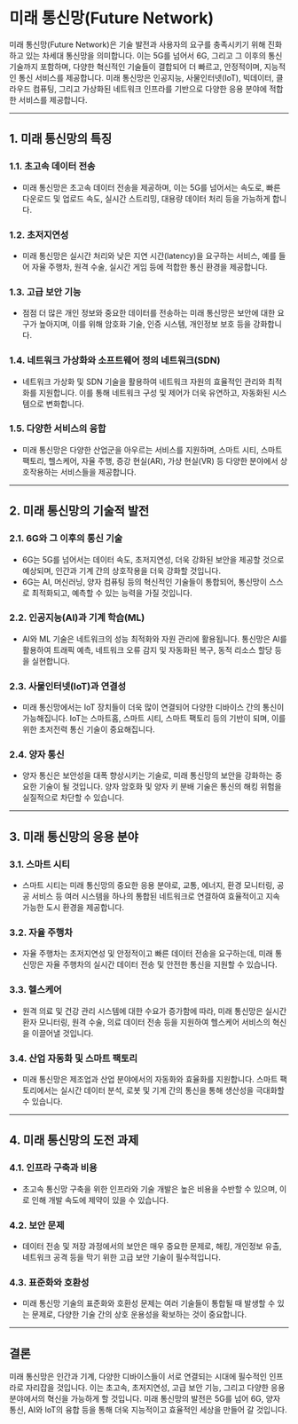 # 미래 통신망(Future Network)

미래 통신망(Future Network)은 기술 발전과 사용자의 요구를 충족시키기 위해 진화하고 있는 차세대 통신망을 의미합니다. 이는 5G를 넘어서 6G, 그리고 그 이후의 통신 기술까지 포함하며, 다양한 혁신적인 기술들이 결합되어 더 빠르고, 안정적이며, 지능적인 통신 서비스를 제공합니다. 미래 통신망은 인공지능, 사물인터넷(IoT), 빅데이터, 클라우드 컴퓨팅, 그리고 가상화된 네트워크 인프라를 기반으로 다양한 응용 분야에 적합한 서비스를 제공합니다.

---

## 1. **미래 통신망의 특징**

### 1.1. **초고속 데이터 전송**
- 미래 통신망은 초고속 데이터 전송을 제공하며, 이는 5G를 넘어서는 속도로, 빠른 다운로드 및 업로드 속도, 실시간 스트리밍, 대용량 데이터 처리 등을 가능하게 합니다.
  
### 1.2. **초저지연성**
- 미래 통신망은 실시간 처리와 낮은 지연 시간(latency)을 요구하는 서비스, 예를 들어 자율 주행차, 원격 수술, 실시간 게임 등에 적합한 통신 환경을 제공합니다.

### 1.3. **고급 보안 기능**
- 점점 더 많은 개인 정보와 중요한 데이터를 전송하는 미래 통신망은 보안에 대한 요구가 높아지며, 이를 위해 암호화 기술, 인증 시스템, 개인정보 보호 등을 강화합니다.

### 1.4. **네트워크 가상화와 소프트웨어 정의 네트워크(SDN)**
- 네트워크 가상화 및 SDN 기술을 활용하여 네트워크 자원의 효율적인 관리와 최적화를 지원합니다. 이를 통해 네트워크 구성 및 제어가 더욱 유연하고, 자동화된 시스템으로 변화합니다.

### 1.5. **다양한 서비스의 융합**
- 미래 통신망은 다양한 산업군을 아우르는 서비스를 지원하며, 스마트 시티, 스마트 팩토리, 헬스케어, 자율 주행, 증강 현실(AR), 가상 현실(VR) 등 다양한 분야에서 상호작용하는 서비스들을 제공합니다.

---

## 2. **미래 통신망의 기술적 발전**

### 2.1. **6G와 그 이후의 통신 기술**
- 6G는 5G를 넘어서는 데이터 속도, 초저지연성, 더욱 강화된 보안을 제공할 것으로 예상되며, 인간과 기계 간의 상호작용을 더욱 강화할 것입니다.
- 6G는 AI, 머신러닝, 양자 컴퓨팅 등의 혁신적인 기술들이 통합되어, 통신망이 스스로 최적화되고, 예측할 수 있는 능력을 가질 것입니다.

### 2.2. **인공지능(AI)과 기계 학습(ML)**
- AI와 ML 기술은 네트워크의 성능 최적화와 자원 관리에 활용됩니다. 통신망은 AI를 활용하여 트래픽 예측, 네트워크 오류 감지 및 자동화된 복구, 동적 리소스 할당 등을 실현합니다.

### 2.3. **사물인터넷(IoT)과 연결성**
- 미래 통신망에서는 IoT 장치들이 더욱 많이 연결되어 다양한 디바이스 간의 통신이 가능해집니다. IoT는 스마트홈, 스마트 시티, 스마트 팩토리 등의 기반이 되며, 이를 위한 초저전력 통신 기술이 중요해집니다.

### 2.4. **양자 통신**
- 양자 통신은 보안성을 대폭 향상시키는 기술로, 미래 통신망의 보안을 강화하는 중요한 기술이 될 것입니다. 양자 암호화 및 양자 키 분배 기술은 통신의 해킹 위험을 실질적으로 차단할 수 있습니다.

---

## 3. **미래 통신망의 응용 분야**

### 3.1. **스마트 시티**
- 스마트 시티는 미래 통신망의 중요한 응용 분야로, 교통, 에너지, 환경 모니터링, 공공 서비스 등 여러 시스템을 하나의 통합된 네트워크로 연결하여 효율적이고 지속 가능한 도시 환경을 제공합니다.

### 3.2. **자율 주행차**
- 자율 주행차는 초저지연성 및 안정적이고 빠른 데이터 전송을 요구하는데, 미래 통신망은 자율 주행차의 실시간 데이터 전송 및 안전한 통신을 지원할 수 있습니다.

### 3.3. **헬스케어**
- 원격 의료 및 건강 관리 시스템에 대한 수요가 증가함에 따라, 미래 통신망은 실시간 환자 모니터링, 원격 수술, 의료 데이터 전송 등을 지원하여 헬스케어 서비스의 혁신을 이끌어낼 것입니다.

### 3.4. **산업 자동화 및 스마트 팩토리**
- 미래 통신망은 제조업과 산업 분야에서의 자동화와 효율화를 지원합니다. 스마트 팩토리에서는 실시간 데이터 분석, 로봇 및 기계 간의 통신을 통해 생산성을 극대화할 수 있습니다.

---

## 4. **미래 통신망의 도전 과제**

### 4.1. **인프라 구축과 비용**
- 초고속 통신망 구축을 위한 인프라와 기술 개발은 높은 비용을 수반할 수 있으며, 이로 인해 개발 속도에 제약이 있을 수 있습니다.

### 4.2. **보안 문제**
- 데이터 전송 및 저장 과정에서의 보안은 매우 중요한 문제로, 해킹, 개인정보 유출, 네트워크 공격 등을 막기 위한 고급 보안 기술이 필수적입니다.

### 4.3. **표준화와 호환성**
- 미래 통신망 기술의 표준화와 호환성 문제는 여러 기술들이 통합될 때 발생할 수 있는 문제로, 다양한 기술 간의 상호 운용성을 확보하는 것이 중요합니다.

---

## 결론

미래 통신망은 인간과 기계, 다양한 디바이스들이 서로 연결되는 시대에 필수적인 인프라로 자리잡을 것입니다. 이는 초고속, 초저지연성, 고급 보안 기능, 그리고 다양한 응용 분야에서의 혁신을 가능하게 할 것입니다. 미래 통신망의 발전은 5G를 넘어 6G, 양자 통신, AI와 IoT의 융합 등을 통해 더욱 지능적이고 효율적인 세상을 만들어 갈 것입니다.
